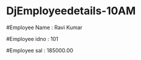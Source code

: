 # DjEmployeedetails-10AM
#Employee Name : Ravi Kumar

#Employee idno : 101

#Employee sal : 185000.00
